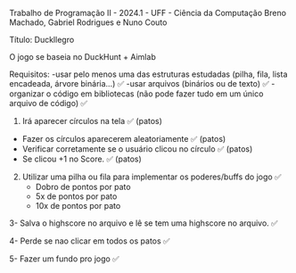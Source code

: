 Trabalho de Programação II - 2024.1 - UFF - Ciência da Computação
Breno Machado, Gabriel Rodrigues e Nuno Couto

Título: Duckllegro

O jogo se baseia no DuckHunt + Aimlab

Requisitos:
   -usar pelo menos uma das estruturas estudadas (pilha, fila, lista encadeada, árvore binária…) ✅ 
   -usar arquivos (binários ou de texto) ✅
   -organizar o código em bibliotecas (não pode fazer tudo em um único arquivo de código) ✅


1) Irá aparecer círculos na tela ✅ (patos)
  - Fazer os círculos aparecerem aleatoriamente ✅ (patos)
  - Verificar corretamente se o usuário clicou no círculo ✅ (patos)
  - Se clicou +1 no Score. ✅ (patos)
 
 2) Utilizar uma pilha ou fila para implementar os poderes/buffs do jogo ✅
    - Dobro de pontos por pato
    -  5x de pontos por pato
    - 10x de pontos por pato
    
3- Salva o highscore no arquivo e lê se tem uma highscore no arquivo. ✅
 	
4- Perde se nao clicar em todos os patos ✅

5- Fazer um fundo pro jogo ✅
